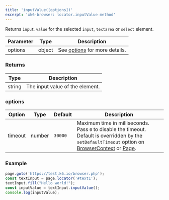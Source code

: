 ```yaml
---
title: 'inputValue([options])'
excerpt: 'xk6-browser: locator.inputValue method'
---
```


Returns `input.value` for the selected `input`, `textarea` or `select` element.

| Parameter | Type   | Description                               |
| --------- | ------ | ----------------------------------------- |
| options   | object | See [options](#options) for more details. |

### Returns

| Type   | Description                      |
|--------|----------------------------------|
| string | The input value of the element. |

### options

<!-- vale off -->

| Option  | Type   | Default | Description                                                                                                                                                                                                                           |
|---------|--------|---------|---------------------------------------------------------------------------------------------------------------------------------------------------------------------------------------------------------------------------------------|
| timeout | number | `30000` | Maximum time in milliseconds. Pass `0` to disable the timeout. Default is overridden by the `setDefaultTimeout` option on [BrowserContext](/javascript-api/xk6-browser/browsercontext/) or [Page](/javascript-api/xk6-browser/page/). |

### Example

<CodeGroup labels={[]}>

<!-- eslint-skip -->

```javascript
page.goto('https://test.k6.io/browser.php');
const textInput = page.locator('#text1');
textInput.fill("Hello world!");
const inputValue = textInput.inputValue();
console.log(inputValue);
```

</CodeGroup>
